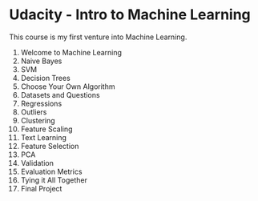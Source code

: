 # Udacity - Intro to Machine Learning

This course is my first venture into Machine Learning.

1. Welcome to Machine Learning
2. Naive Bayes
3. SVM
4. Decision Trees
5. Choose Your Own Algorithm
6. Datasets and Questions
7. Regressions
8. Outliers
9. Clustering
10. Feature Scaling
11. Text Learning
12. Feature Selection
13. PCA
14. Validation
15. Evaluation Metrics
16. Tying it All Together
17. Final Project

